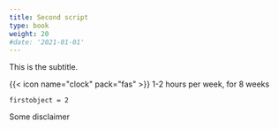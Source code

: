 ```yaml
---
title: Second script
type: book
weight: 20
#date: '2021-01-01'
---
```


This is the subtitle.

<!--more-->

{{< icon name="clock" pack="fas" >}} 1-2 hours per week, for 8 weeks

```
firstobject = 2
```

Some disclaimer
